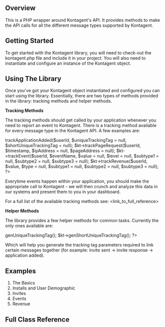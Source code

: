 Overview
-----------------

This is a PHP wrapper around Kontagent's API. It provides methods to make the API calls for all the different message types supported by Kontagent.

Getting Started
-----------------

To get started with the Kontagent library, you will need to check-out the kontagent.php file and include it in your project. You will also need to instantiate and configure
an instance of the Kontagent object.

<?php

// include the library
require_once('./kontagent.php');

// configure and instantiate Kontagent object
$kt = new Kontagent($ktApiKey, $ktSecretKey, $useTestServer);

?>

Using The Library
-----------------

Once you've got your Kontagent object instantiated and configured you can start using the library. Essentially, there are two types of methods provided in the library: tracking methods and helper methods.

**Tracking Methods**

The tracking methods should get called by your application whenever you need to report an event to Kontagent. There is a tracking method available for every message type in the Kontagent API. A few examples are:

<?php

$kt->trackApplicationAdded($userId, $uniqueTrackingTag = null, $shortUniqueTrackingTag = null);

$kt->trackPageRequest($userId, $timestamp, $ipAddress = null, $pageAddress = null);

$kt->trackEvent($userId, $eventName, $value = null, $level = null, $subtype1 = null, $subtype2 = null, $subtype3 = null);

$kt->trackRevenue($userId, $value, $type = null,  $subtype1 = null, $subtype2 = null, $subtype3 = null);

?>

Everytime events happen within your application, you should make the appropriate call to Kontagent - we will then crunch and analyze this data in our systems and present them to you in your dashboard.

For a full list of the available tracking methods see: <link_to_full_reference>

**Helper Methods**

The library provides a few helper methods for common tasks. Currently the only ones available are:

<?php

$kt->genUniqueTrackingTag();

$kt->genShortUniqueTrackingTag();

?>

Which will help you generate the tracking tag parameters required to link certain messages together (for example: invite sent -> invite response -> application added).

Examples
-----------------

1. The Basics
2. Installs and User Demographic
3. Invites
4. Events
5. Revenue

Full Class Reference
-----------------
